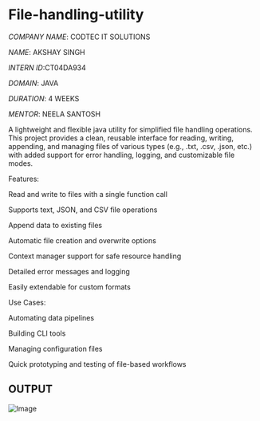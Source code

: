 # File-handling-utility

*COMPANY NAME*: CODTEC IT SOLUTIONS

*NAME*: AKSHAY SINGH

*INTERN ID*:CT04DA934

*DOMAIN*: JAVA

*DURATION*: 4 WEEKS

*MENTOR*: NEELA SANTOSH

A lightweight and flexible java utility for simplified file handling operations. This project provides a clean, reusable interface for reading, writing, appending, and managing files of various types (e.g., .txt, .csv, .json, etc.) with added support for error handling, logging, and customizable file modes.

Features:

Read and write to files with a single function call

Supports text, JSON, and CSV file operations

Append data to existing files

Automatic file creation and overwrite options

Context manager support for safe resource handling

Detailed error messages and logging

Easily extendable for custom formats

Use Cases:

Automating data pipelines

Building CLI tools

Managing configuration files

Quick prototyping and testing of file-based workflows

## OUTPUT

![Image](https://github.com/user-attachments/assets/177392e0-1414-465b-8adb-4805fed39741)
